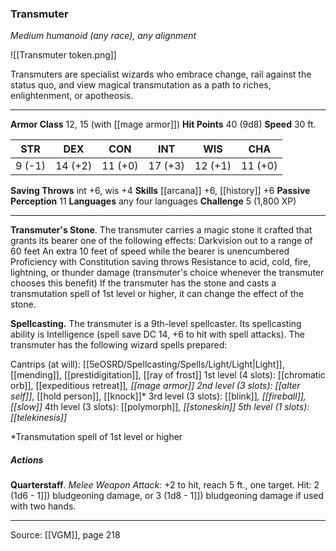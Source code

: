 ### Transmuter
_Medium humanoid (any race), any alignment_

![[Transmuter token.png]]

Transmuters are specialist wizards who embrace change, rail against the status quo, and view magical transmutation as a path to riches, enlightenment, or apotheosis.






---

**Armor Class** 12, 15 (with [[mage armor]])
**Hit Points** 40 (9d8)
**Speed** 30 ft.

| STR     | DEX     | CON     | INT     | WIS     | CHA     |
|---------|---------|---------|---------|---------|---------|
| 9 (-1) | 14 (+2) | 11 (+0) | 17 (+3) | 12 (+1) | 11 (+0) |

**Saving Throws** int +6, wis +4
**Skills** [[arcana]] +6, [[history]] +6
**Passive Perception** 11
**Languages** any four languages
**Challenge** 5 (1,800 XP)

---

**Transmuter's Stone**. The transmuter carries a magic stone it crafted that grants its bearer one of the following effects: Darkvision out to a range of 60 feet An extra 10 feet of speed while the bearer is unencumbered Proficiency with Constitution saving throws Resistance to acid, cold, fire, lightning, or thunder damage (transmuter's choice whenever the transmuter chooses this benefit) If the transmuter has the stone and casts a transmutation spell of 1st level or higher, it can change the effect of the stone.

**Spellcasting.** The transmuter is a 9th-level spellcaster. Its spellcasting ability is Intelligence (spell save DC 14, +6 to hit with spell attacks). The transmuter has the following wizard spells prepared:

Cantrips (at will): [[5eOSRD/Spellcasting/Spells/Light/Light|Light]], [[mending]], [[prestidigitation]], [[ray of frost]]
1st level (4 slots): [[chromatic orb]], [[expeditious retreat]]*, [[mage armor]]
2nd level (3 slots): [[alter self]]*, [[hold person]], [[knock]]*
3rd level (3 slots): [[blink]]*, [[fireball]], [[slow]]*
4th level (3 slots): [[polymorph]]*, [[stoneskin]]
5th level (1 slots): [[telekinesis]]*

*Transmutation spell of 1st level or higher

##### Actions
**Quarterstaff**. _Melee Weapon Attack:_ +2 to hit, reach 5 ft., one target. Hit: 2 (1d6 - 1]]) bludgeoning damage, or 3 (1d8 - 1]]) bludgeoning damage if used with two hands.


---

Source: [[VGM]], page 218